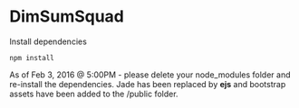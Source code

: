 # DimSumSquad

Install dependencies
```
npm install
```

As of Feb 3, 2016 @ 5:00PM - please delete your node_modules folder and re-install the dependencies. Jade has been replaced by <b>ejs</b> and bootstrap assets have been added to the /public folder.
